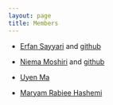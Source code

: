 ```yaml
---
layout: page
title: Members
---
```



* [Erfan Sayyari](http://erfansayyari.com/) and [github](https://github.com/esayyari) 

* [Niema Moshiri](http://niema.net/) and [github](https://github.com/niemasd/) 

* [Uyen Ma](https://github.com/uym2)

* [Maryam Rabiee Hashemi](https://github.com/maryamrabiee)
